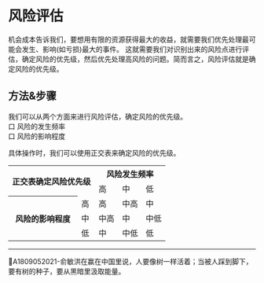 # 风险评估

机会成本告诉我们，要想用有限的资源获得最大的收益，就需要我们优先处理最可能会发生、影响(如亏损)最大的事件。
这就需要我们对识别出来的风险点进行评估，确定风险的优先级，然后优先处理高风险的问题。简而言之，风险评估就是确定风险的优先级。

## 方法&步骤
我们可以从两个方面来进行风险评估，确定风险的优先级。   
口 风险的发生频率   
口 风险的影响程度

具体操作时，我们可以使用正交表来确定风险的优先级。
<table>
	<tr>
		<th rowspan="2" colspan="2">正交表确定风险优先级</th>
		<th colspan="3">风险发生频率</th>
	</tr>
	<tr>
		<td>高</td>
		<td>中</td>
		<td>低</td>
	</tr>
	<tr>
		<th rowspan="3">风险的影响程度</th>
		<td>高</td>
		<td>高</td>
		<td>中高</td>
		<td>中</td>
	</tr>
	<tr>
		<td>中</td>
		<td>中高</td>
		<td>中</td>
		<td>中低</td>
	</tr>
	<tr>
		<td>低</td>
		<td>中</td>
		<td>中低</td>
		<td>低</td>
	</tr>
</table>


* * * 
:bell:A1809052021-俞敏洪在赢在中国里说，人要像树一样活着；当被人踩到脚下，要有树的种子，要从黑暗里汲取能量。
